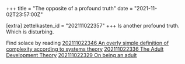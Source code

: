 +++
title = "The opposite of a profound truth"
date = "2021-11-02T23:57:00Z"

[extra]
zettelkasten_id = "202111022357"
+++
Is another profound truth. Which is disturbing.

Find solace by reading
[202111022346 An overly simple definition of complexity according to systems theory](/zettelkasten/202111022346-an-overly-simple-definition-of-complexity-according-to-systems-theory)
[202111022336 The Adult Development Theory](/zettelkasten/202111022336-the-adult-development-theory)
[202111022329 On being an adult](/zettelkasten/202111022329-on-being-an-adult)
